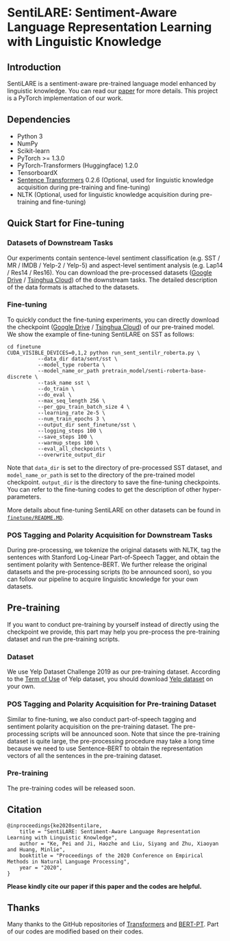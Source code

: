# SentiLARE: Sentiment-Aware Language Representation Learning with Linguistic Knowledge

## Introduction

SentiLARE is a sentiment-aware pre-trained language model enhanced by linguistic knowledge. You can read our [paper](https://arxiv.org/abs/1911.02493) for more details. This project is a PyTorch implementation of our work.

## Dependencies

* Python 3
* NumPy
* Scikit-learn
* PyTorch >= 1.3.0
* PyTorch-Transformers (Huggingface) 1.2.0
* TensorboardX
* [Sentence Transformers](https://github.com/UKPLab/sentence-transformers) 0.2.6 (Optional, used for linguistic knowledge acquisition during pre-training and fine-tuning)
* NLTK (Optional, used for linguistic knowledge acquisition during pre-training and fine-tuning)

## Quick Start for Fine-tuning

### Datasets of Downstream Tasks

Our experiments contain sentence-level sentiment classification (e.g. SST / MR / IMDB / Yelp-2 / Yelp-5) and aspect-level sentiment analysis (e.g. Lap14 / Res14 / Res16). You can download the pre-processed datasets ([Google Drive](https://drive.google.com/drive/folders/1v84riTNxCMJi3HWhJdDNyBryCtTTfNjy?usp=sharing) / [Tsinghua Cloud](https://cloud.tsinghua.edu.cn/d/f6baaff5c398463388b2/)) of the downstream tasks. The detailed description of the data formats is attached to the datasets.

### Fine-tuning

To quickly conduct the fine-tuning experiments, you can directly download the checkpoint ([Google Drive](https://drive.google.com/drive/folders/1v84riTNxCMJi3HWhJdDNyBryCtTTfNjy?usp=sharing) / [Tsinghua Cloud](https://cloud.tsinghua.edu.cn/d/f6baaff5c398463388b2/)) of our pre-trained model. We show the example of fine-tuning SentiLARE on SST as follows:

```shell
cd finetune
CUDA_VISIBLE_DEVICES=0,1,2 python run_sent_sentilr_roberta.py \
          --data_dir data/sent/sst \
          --model_type roberta \
          --model_name_or_path pretrain_model/senti-roberta-base-discrete \
          --task_name sst \
          --do_train \
          --do_eval \
          --max_seq_length 256 \
          --per_gpu_train_batch_size 4 \
          --learning_rate 2e-5 \
          --num_train_epochs 3 \
          --output_dir sent_finetune/sst \
          --logging_steps 100 \
          --save_steps 100 \
          --warmup_steps 100 \
          --eval_all_checkpoints \
          --overwrite_output_dir
```

Note that `data_dir` is set to the directory of pre-processed SST dataset, and `model_name_or_path` is set to the directory of the pre-trained model checkpoint. `output_dir` is the directory to save the fine-tuning checkpoints. You can refer to the fine-tuning codes to get the description of other hyper-parameters.

More details about fine-tuning SentiLARE on other datasets can be found in [`finetune/README.MD`]().

### POS Tagging and Polarity Acquisition for Downstream Tasks

During pre-processing, we tokenize the original datasets with NLTK, tag the sentences with Stanford Log-Linear Part-of-Speech Tagger, and obtain the sentiment polarity with Sentence-BERT. We further release the original datasets and the pre-processing scripts (to be announced soon), so you can follow our pipeline to acquire linguistic knowledge for your own datasets.

## Pre-training

If you want to conduct pre-training by yourself instead of directly using the checkpoint we provide, this part may help you pre-process the pre-training dataset and run the pre-training scripts.

### Dataset

We use Yelp Dataset Challenge 2019 as our pre-training dataset. According to the [Term of Use](https://s3-media3.fl.yelpcdn.com/assets/srv0/engineering_pages/bea5c1e92bf3/assets/vendor/yelp-dataset-agreement.pdf) of Yelp dataset, you should download [Yelp dataset](https://www.yelp.com/dataset) on your own.

### POS Tagging and Polarity Acquisition for Pre-training Dataset

Similar to fine-tuning, we also conduct part-of-speech tagging and sentiment polarity acquisition on the pre-training dataset. The pre-processing scripts will be announced soon. Note that since the pre-training dataset is quite large, the pre-processing procedure may take a long time because we need to use Sentence-BERT to obtain the representation vectors of all the sentences in the pre-training dataset.

### Pre-training

The pre-training codes will be released soon.

## Citation

```
@inproceedings{ke2020sentilare,
    title = "SentiLARE: Sentiment-Aware Language Representation Learning with Linguistic Knowledge",
    author = "Ke, Pei and Ji, Haozhe and Liu, Siyang and Zhu, Xiaoyan and Huang, Minlie",
    booktitle = "Proceedings of the 2020 Conference on Empirical Methods in Natural Language Processing",
    year = "2020",
}
```

**Please kindly cite our paper if this paper and the codes are helpful.**

## Thanks

Many thanks to the GitHub repositories of [Transformers](https://github.com/huggingface/transformers) and [BERT-PT](https://github.com/howardhsu/BERT-for-RRC-ABSA). Part of our codes are modified based on their codes.
